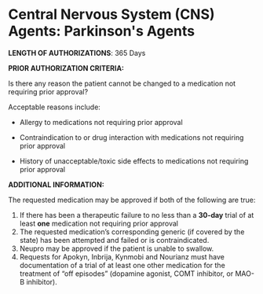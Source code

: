 # Central Nervous System (CNS) Agents: Parkinson's Agents

**LENGTH OF AUTHORIZATIONS**: 365 Days

**PRIOR AUTHORIZATION CRITERIA:**

Is there any reason the patient cannot be changed to a medication not requiring prior approval?

Acceptable reasons include:

- Allergy to medications not requiring prior approval

- Contraindication to or drug interaction with medications not requiring prior approval

- History of unacceptable/toxic side effects to medications not requiring prior approval

**ADDITIONAL INFORMATION:**

The requested medication may be approved if both of the following are true:

1. If there has been a therapeutic failure to no less than a **30-day** trial of at least **one** medication not requiring prior approval
2. The requested medication’s corresponding generic (if covered by the state) has been attempted and failed or is contraindicated.
3. Neupro may be approved if the patient is unable to swallow.
4. Requests for Apokyn, Inbrija, Kynmobi and Nourianz must have documentation of a trial of at least one other medication for the treatment of “off episodes” (dopamine agonist, COMT inhibitor, or MAO-B inhibitor).
